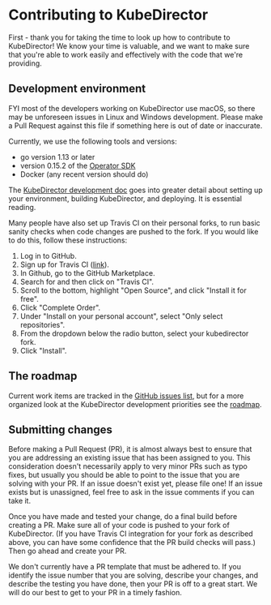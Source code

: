 # Contributing to KubeDirector

First - thank you for taking the time to look up how to contribute to KubeDirector! We know your time is valuable, and we want to make sure that you're able to work easily and effectively with the code that we're providing.

## Development environment

FYI most of the developers working on KubeDirector use macOS, so there may be unforeseen issues in Linux and Windows development. Please make a Pull Request against this file if something here is out of date or inaccurate.

Currently, we use the following tools and versions:

* go version 1.13 or later
* version 0.15.2 of the [Operator SDK](https://github.com/operator-framework/operator-sdk)
* Docker (any recent version should do)

The [KubeDirector development doc](https://github.com/bluek8s/kubedirector/blob/master/doc/kubedirector-development.md) goes into greater detail about setting up your environment, building KubeDirector, and deploying. It is essential reading.

Many people have also set up Travis CI on their personal forks, to run basic sanity checks when code changes are pushed to the fork. If you would like to do this, follow these instructions:

1. Log in to GitHub.
1. Sign up for Travis CI ([link](https://travis-ci.com/)).
1. In Github, go to the GitHub Marketplace.
1. Search for and then click on "Travis CI".
1. Scroll to the bottom, highlight "Open Source", and click "Install it for free".
1. Click "Complete Order".
1. Under "Install on your personal account", select "Only select repositories".
1. From the dropdown below the radio button, select your kubedirector fork.
1. Click "Install".

## The roadmap

Current work items are tracked in the [GitHub issues list](https://github.com/bluek8s/kubedirector/issues), but for a more organized look at the KubeDirector development priorities see the [roadmap](https://github.com/bluek8s/kubedirector/blob/master/ROADMAP.md).

## Submitting changes

Before making a Pull Request (PR), it is almost always best to ensure that you are addressing an existing issue that has been assigned to you. This consideration doesn't necessarily apply to very minor PRs such as typo fixes, but usually you should be able to point to the issue that you are solving with your PR. If an issue doesn't exist yet, please file one! If an issue exists but is unassigned, feel free to ask in the issue comments if you can take it.

Once you have made and tested your change, do a final build before creating a PR. Make sure all of your code is pushed to your fork of KubeDirector. (If you have Travis CI integration for your fork as described above, you can have some confidence that the PR build checks will pass.) Then go ahead and create your PR.

We don't currently have a PR template that must be adhered to. If you identify the issue number that you are solving, describe your changes, and describe the testing you have done, then your PR is off to a great start. We will do our best to get to your PR in a timely fashion.
